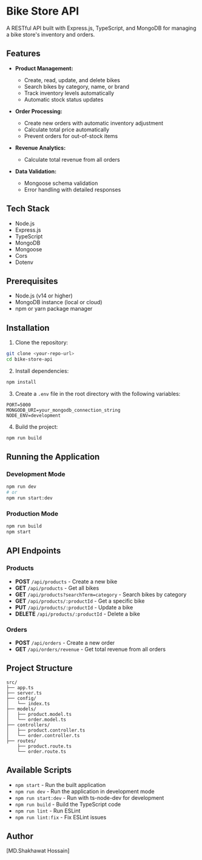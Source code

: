 # Bike Store API

A RESTful API built with Express.js, TypeScript, and MongoDB for managing a bike store's inventory and orders.

## Features

- **Product Management:**
  - Create, read, update, and delete bikes
  - Search bikes by category, name, or brand
  - Track inventory levels automatically
  - Automatic stock status updates

- **Order Processing:**
  - Create new orders with automatic inventory adjustment
  - Calculate total price automatically
  - Prevent orders for out-of-stock items

- **Revenue Analytics:**
  - Calculate total revenue from all orders

- **Data Validation:**
  - Mongoose schema validation
  - Error handling with detailed responses

## Tech Stack

- Node.js
- Express.js
- TypeScript
- MongoDB
- Mongoose
- Cors
- Dotenv

## Prerequisites

- Node.js (v14 or higher)
- MongoDB instance (local or cloud)
- npm or yarn package manager

## Installation

1. Clone the repository:
```bash
git clone <your-repo-url>
cd bike-store-api
```

2. Install dependencies:
```bash
npm install
```

3. Create a `.env` file in the root directory with the following variables:
```env
PORT=5000
MONGODB_URI=your_mongodb_connection_string
NODE_ENV=development
```

4. Build the project:
```bash
npm run build
```

## Running the Application

### Development Mode
```bash
npm run dev
# or
npm run start:dev
```

### Production Mode
```bash
npm run build
npm start
```

## API Endpoints

### Products

- **POST** `/api/products` - Create a new bike
- **GET** `/api/products` - Get all bikes
- **GET** `/api/products?searchTerm=category` - Search bikes by category
- **GET** `/api/products/:productId` - Get a specific bike
- **PUT** `/api/products/:productId` - Update a bike
- **DELETE** `/api/products/:productId` - Delete a bike

### Orders

- **POST** `/api/orders` - Create a new order
- **GET** `/api/orders/revenue` - Get total revenue from all orders

## Project Structure

```
src/
├── app.ts
├── server.ts
├── config/
│   └── index.ts
├── models/
│   ├── product.model.ts
│   └── order.model.ts
├── controllers/
│   ├── product.controller.ts
│   └── order.controller.ts
├── routes/
    ├── product.route.ts
    └── order.route.ts

```

## Available Scripts

- `npm start` - Run the built application
- `npm run dev` - Run the application in development mode
- `npm run start:dev` - Run with ts-node-dev for development
- `npm run build` - Build the TypeScript code
- `npm run lint` - Run ESLint
- `npm run lint:fix` - Fix ESLint issues





## Author

[MD.Shakhawat Hossain]
